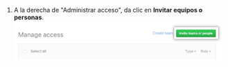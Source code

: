 1. A la derecha de "Administrar acceso", da clic en **Invitar equipos o personas**. ![botón de "Invitar equipos o personas"](/assets/images/help/repository/manage-access-invite-button.png)
